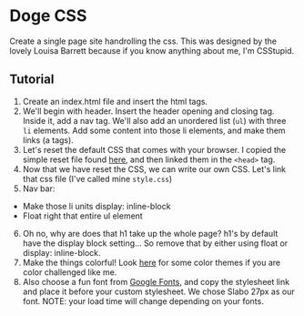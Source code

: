 # Doge CSS

Create a single page site handrolling the css. This was designed by the lovely Louisa Barrett because if you know anything about me, I'm CSStupid.

## Tutorial
1. Create an index.html file and insert the html tags.
2. We'll begin with header. Insert the header opening and closing tag. Inside it, add a nav tag. We'll also add an unordered list (`ul`) with three `li` elements. Add some content into those li elements, and make them links (a tags).
3. Let's reset the default CSS that comes with your browser. I copied the simple reset file found [here](http://meyerweb.com/eric/tools/css/reset/reset.css), and then linked them in the `<head>` tag.
4. Now that we have reset the CSS, we can write our own CSS. Let's link that css file (I've called mine `style.css`)
5. Nav bar:
  * Make those li units display: inline-block
  * Float right that entire ul element
6. Oh no, why are does that h1 take up the whole page? h1's by default have the display block setting... So remove that by either using float or display: inline-block.
7. Make the things colorful! Look [here](https://color.adobe.com/explore/newest/) for some color themes if you are color challenged like me.
8. Also choose a fun font from [Google Fonts](https://www.google.com/fonts), and copy the stylesheet link and place it before your custom stylesheet. We chose Slabo 27px as our font. NOTE: your load time will change depending on your fonts. 
